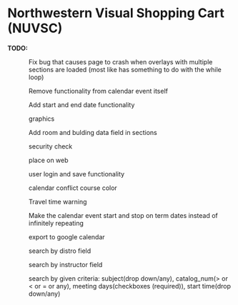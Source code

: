 # Northwestern Visual Shopping Cart (NUVSC)

<b>TODO:</b>

<ol>
<ul>Fix bug that causes page to crash when overlays with multiple sections are loaded (most like has something to do with the while loop)</ul>
<ul>Remove functionality from calendar event itself</ul>
<ul>Add start and end date functionality</ul>
<ul>graphics</ul>
<ul>Add room and bulding data field in sections</ul>
<ul>security check</ul>
<ul>place on web</ul>
<ul>user login and save functionality</ul>
<ul>calendar conflict course color</ul>
<ul>Travel time warning</ul>
<ul>Make the calendar event start and stop on term dates instead of infinitely repeating</ul>
<ul>export to google calendar</ul>
<ul>search by distro field</ul>
<ul>search by instructor field</ul>
<ul>search by given criteria: subject(drop down/any), catalog_num(> or < or = or any), meeting days(checkboxes (required)), start time(drop down/any)</ul>
</ol>
